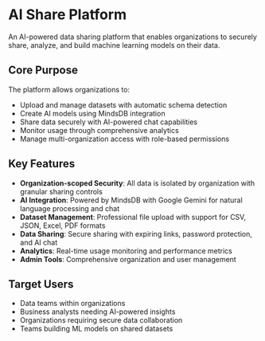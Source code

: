 # AI Share Platform

An AI-powered data sharing platform that enables organizations to securely share, analyze, and build machine learning models on their data.

## Core Purpose

The platform allows organizations to:
- Upload and manage datasets with automatic schema detection
- Create AI models using MindsDB integration
- Share data securely with AI-powered chat capabilities
- Monitor usage through comprehensive analytics
- Manage multi-organization access with role-based permissions

## Key Features

- **Organization-scoped Security**: All data is isolated by organization with granular sharing controls
- **AI Integration**: Powered by MindsDB with Google Gemini for natural language processing and chat
- **Dataset Management**: Professional file upload with support for CSV, JSON, Excel, PDF formats
- **Data Sharing**: Secure sharing with expiring links, password protection, and AI chat
- **Analytics**: Real-time usage monitoring and performance metrics
- **Admin Tools**: Comprehensive organization and user management

## Target Users

- Data teams within organizations
- Business analysts needing AI-powered insights
- Organizations requiring secure data collaboration
- Teams building ML models on shared datasets